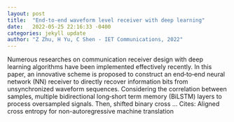 ```yaml
---
layout: post
title:  "End‐to‐end waveform level receiver with deep learning"
date:   2022-05-25 22:16:33 -0400
categories: jekyll update
author: "Z Zhu, H Yu, C Shen - IET Communications, 2022"
---
```

Numerous researches on communication receiver design with deep learning algorithms have been implemented effectively recently. In this paper, an innovative scheme is proposed to construct an end‐to‐end neural network (NN) receiver to directly recover information bits from unsynchronized waveform sequences. Considering the correlation between samples, multiple bidirectional long‐short term memory (BiLSTM) layers to process oversampled signals. Then, shifted binary cross … Cites: ‪Aligned cross entropy for non-autoregressive machine translation‬